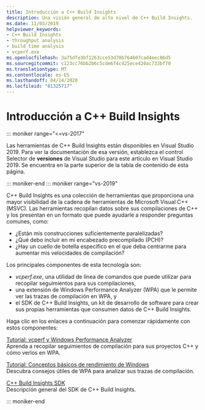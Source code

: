 ```yaml
---
title: Introducción a C++ Build Insights
description: Una visión general de alto nivel de C++ Build Insights.
ms.date: 11/03/2019
helpviewer_keywords:
- C++ Build Insights
- throughput analysis
- build time analysis
- vcperf.exe
ms.openlocfilehash: 3a75dfe3bf1263cce53d70b764607cad4eec86d5
ms.sourcegitcommit: c123cc76bb2b6c5cde6f4c425ece420ac733bf70
ms.translationtype: MT
ms.contentlocale: es-ES
ms.lasthandoff: 04/14/2020
ms.locfileid: "81325717"
---
```

# <a name="get-started-with-c-build-insights"></a>Introducción a C++ Build Insights

::: moniker range="<=vs-2017"

Las herramientas de C++ Build Insights están disponibles en Visual Studio 2019. Para ver la documentación de esa versión, establezca el control Selector de **versiones** de Visual Studio para este artículo en Visual Studio 2019. Se encuentra en la parte superior de la tabla de contenido de esta página.

::: moniker-end
::: moniker range="vs-2019"

C++ Build Insights es una colección de herramientas que proporciona una mayor visibilidad de la cadena de herramientas de Microsoft Visual C++ (MSVC). Las herramientas recopilan datos sobre sus compilaciones de C++ y los presentan en un formato que puede ayudarle a responder preguntas comunes, como:

- ¿Están mis construcciones suficientemente paralelizadas?
- ¿Qué debo incluir en mi encabezado precompilado (PCH)?
- ¿Hay un cuello de botella específico en el que deba centrarme para aumentar mis velocidades de compilación?

Los principales componentes de esta tecnología son:

- *vcperf.exe*, una utilidad de línea de comandos que puede utilizar para recopilar seguimientos para sus compilaciones,
- una extensión de Windows Performance Analyzer (WPA) que le permite ver las trazas de compilación en WPA, y
- el SDK de C++ Build Insights, un kit de desarrollo de software para crear sus propias herramientas que consumen datos de C++ Build Insights.

Haga clic en los enlaces a continuación para comenzar rápidamente con estos componentes:

[Tutorial: vcperf y Windows Performance Analyzer](tutorials/vcperf-and-wpa.md)\
Aprenda a recopilar seguimientos de compilación para sus proyectos C++ y cómo verlos en WPA.

[Tutorial: Conceptos básicos de rendimiento de Windows](tutorials/wpa-basics.md)\
Descubra consejos útiles de WPA para analizar sus trazas de compilación.

[C++ Build Insights SDK](reference/sdk/overview.md)\
Descripción general del SDK de C++ Build Insights.

::: moniker-end
